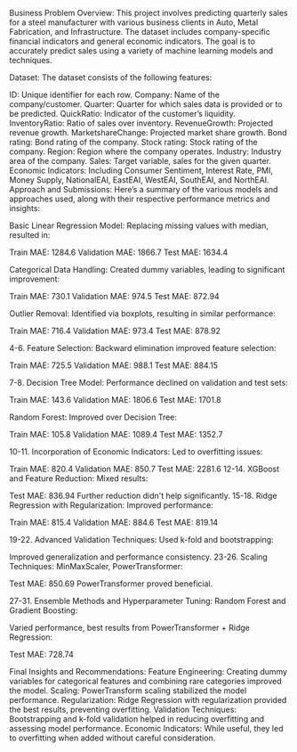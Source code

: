 
Business Problem Overview:
This project involves predicting quarterly sales for a steel manufacturer with various business clients in Auto, Metal Fabrication, and Infrastructure. The dataset includes company-specific financial indicators and general economic indicators. The goal is to accurately predict sales using a variety of machine learning models and techniques.

Dataset:
The dataset consists of the following features:

ID: Unique identifier for each row.
Company: Name of the company/customer.
Quarter: Quarter for which sales data is provided or to be predicted.
QuickRatio: Indicator of the customer’s liquidity.
InventoryRatio: Ratio of sales over inventory.
RevenueGrowth: Projected revenue growth.
MarketshareChange: Projected market share growth.
Bond rating: Bond rating of the company.
Stock rating: Stock rating of the company.
Region: Region where the company operates.
Industry: Industry area of the company.
Sales: Target variable, sales for the given quarter.
Economic Indicators: Including Consumer Sentiment, Interest Rate, PMI, Money Supply, NationalEAI, EastEAI, WestEAI, SouthEAI, and NorthEAI.
Approach and Submissions:
Here’s a summary of the various models and approaches used, along with their respective performance metrics and insights:

Basic Linear Regression Model: Replacing missing values with median, resulted in:

Train MAE: 1284.6
Validation MAE: 1866.7
Test MAE: 1634.4

Categorical Data Handling: Created dummy variables, leading to significant improvement:

Train MAE: 730.1
Validation MAE: 974.5
Test MAE: 872.94

Outlier Removal: Identified via boxplots, resulting in similar performance:

Train MAE: 716.4
Validation MAE: 973.4
Test MAE: 878.92

4-6. Feature Selection: Backward elimination improved feature selection:

Train MAE: 725.5
Validation MAE: 988.1
Test MAE: 884.15

7-8. Decision Tree Model: Performance declined on validation and test sets:

Train MAE: 143.6
Validation MAE: 1806.6
Test MAE: 1701.8

Random Forest: Improved over Decision Tree:

Train MAE: 105.8
Validation MAE: 1089.4
Test MAE: 1352.7

10-11. Incorporation of Economic Indicators: Led to overfitting issues:

Train MAE: 820.4
Validation MAE: 850.7
Test MAE: 2281.6
12-14. XGBoost and Feature Reduction: Mixed results:

Test MAE: 836.94
Further reduction didn't help significantly.
15-18. Ridge Regression with Regularization: Improved performance:

Train MAE: 815.4
Validation MAE: 884.6
Test MAE: 819.14

19-22. Advanced Validation Techniques: Used k-fold and bootstrapping:

Improved generalization and performance consistency.
23-26. Scaling Techniques: MinMaxScaler, PowerTransformer:

Test MAE: 850.69
PowerTransformer proved beneficial.

27-31. Ensemble Methods and Hyperparameter Tuning: Random Forest and Gradient Boosting:

Varied performance, best results from PowerTransformer + Ridge Regression:

Test MAE: 728.74

Final Insights and Recommendations:
Feature Engineering: Creating dummy variables for categorical features and combining rare categories improved the model.
Scaling: PowerTransform scaling stabilized the model performance.
Regularization: Ridge Regression with regularization provided the best results, preventing overfitting.
Validation Techniques: Bootstrapping and k-fold validation helped in reducing overfitting and assessing model performance.
Economic Indicators: While useful, they led to overfitting when added without careful consideration.

